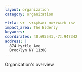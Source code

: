 ```yaml
---
layout: organization
category: organization

title: St. Stephens Outreach Inc.
impact_area: The Elderly
keywords: 
coordinates: 40.695541,-73.947342
address: |
  874 Myrtle Ave
  Brooklyn NY 11208
---
```

Organization's overview
